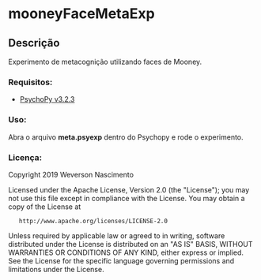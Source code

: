 # mooneyFaceMetaExp

## Descrição
Experimento de metacognição utilizando faces de Mooney.

### Requisitos:
* [PsychoPy v3.2.3](https://www.psychopy.org/) 

### Uso:
Abra o arquivo **meta.psyexp** dentro do Psychopy e rode o experimento.

### Licença:

   Copyright 2019 Weverson Nascimento

   Licensed under the Apache License, Version 2.0 (the "License");
   you may not use this file except in compliance with the License.
   You may obtain a copy of the License at

       http://www.apache.org/licenses/LICENSE-2.0

   Unless required by applicable law or agreed to in writing, software
   distributed under the License is distributed on an "AS IS" BASIS,
   WITHOUT WARRANTIES OR CONDITIONS OF ANY KIND, either express or implied.
   See the License for the specific language governing permissions and
   limitations under the License.
